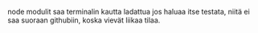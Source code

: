 node modulit saa terminalin kautta ladattua jos haluaa itse testata, niitä ei saa suoraan githubiin, koska vievät liikaa tilaa.

